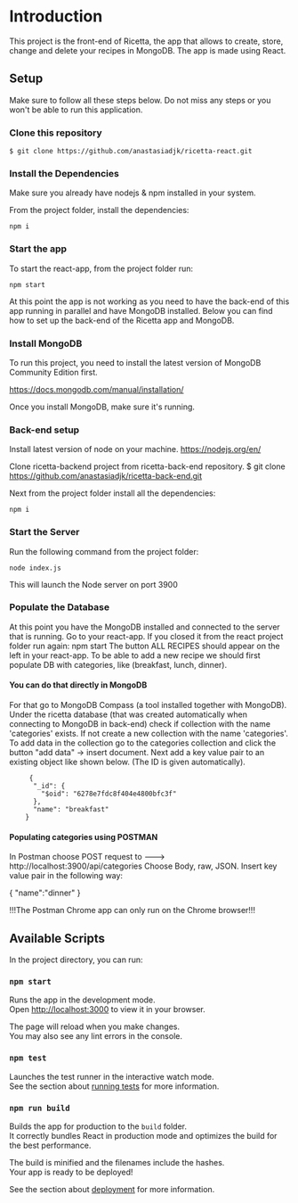 # Introduction
This project is the front-end of Ricetta, the app that allows to create, store, change and delete your recipes in MongoDB. The app is made using React.

## Setup

Make sure to follow all these steps below. Do not miss any steps or you won't be able to run this application.

### Clone this repository

    $ git clone https://github.com/anastasiadjk/ricetta-react.git

### Install the Dependencies

Make sure you already have nodejs & npm installed in your system.

From the project folder, install the dependencies:

    npm i  
    
### Start the app

To start the react-app, from the project folder run:

    npm start
    
At this point the app is not working as you need to have the back-end of this app running in parallel and have MongoDB installed. 
Below you can find how to set up the back-end of the Ricetta app and MongoDB.

### Install MongoDB

To run this project, you need to install the latest version of MongoDB Community Edition first.

https://docs.mongodb.com/manual/installation/

Once you install MongoDB, make sure it's running.
    
### Back-end setup 
Install latest version of node on your machine.
    https://nodejs.org/en/
    
Clone ricetta-backend project from ricetta-back-end repository.
   $ git clone https://github.com/anastasiadjk/ricetta-back-end.git
   
Next from the project folder install all the dependencies:

    npm i

### Start the Server
Run the following command from the project folder:

    node index.js

This will launch the Node server on port 3900


    
### Populate the Database
At this point you have the MongoDB installed and connected to the server that is running. 
Go to your react-app. If you closed it from the react project folder run again:
    npm start
The button ALL RECIPES should appear on the left in your react-app. To be able to add a new recipe we should first populate DB with categories, like (breakfast, lunch, dinner). 
#### You can do that directly in MongoDB
For that go to MongoDB Compass (a tool installed together with MongoDB).
Under the ricetta database (that was created automatically when connecting to MongoDB in back-end) check if collection with the name 'categories' exists.
If not create a new collection with the name 'categories'. To add data in the collection go to the categories collection and click the button "add data" -> insert document.
Next add a key value pair to an existing object like shown below. (The ID is given automatically).

         {
          "_id": {
            "$oid": "6278e7fdc8f404e4800bfc3f"
          },
          "name": "breakfast"  
        }

#### Populating categories using POSTMAN

In Postman choose POST request to ---> http://localhost:3900/api/categories
Choose Body, raw, JSON. Insert key value pair in the following way:

{
 "name":"dinner"
}

!!!The Postman Chrome app can only run on the Chrome browser!!!


## Available Scripts

In the project directory, you can run:

### `npm start`

Runs the app in the development mode.\
Open [http://localhost:3000](http://localhost:3000) to view it in your browser.

The page will reload when you make changes.\
You may also see any lint errors in the console.

### `npm test`

Launches the test runner in the interactive watch mode.\
See the section about [running tests](https://facebook.github.io/create-react-app/docs/running-tests) for more information.

### `npm run build`

Builds the app for production to the `build` folder.\
It correctly bundles React in production mode and optimizes the build for the best performance.

The build is minified and the filenames include the hashes.\
Your app is ready to be deployed!

See the section about [deployment](https://facebook.github.io/create-react-app/docs/deployment) for more information.


